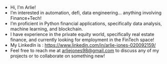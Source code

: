 - Hi, I’m Arlie!
- I’m interested in automation, defi, data engineering... anything involving Finance+Tech!
- I’m proficient in Python financial applications, specifically data analysis, machine learning, and blockchain.
- I have experience in the private equity world, specifically real estate finance, and currently looking for employment in the FinTech space! 
- My LinkedIn is : https://www.linkedin.com/in/arlie-jones-020092159/
- Feel free to reach me at arliejones98@gmail.com to discuss any of my projects or to collaborate on something new!

<!---
arliejones/arliejones is a ✨ special ✨ repository because its `README.md` (this file) appears on your GitHub profile.
You can click the Preview link to take a look at your changes.
--->
